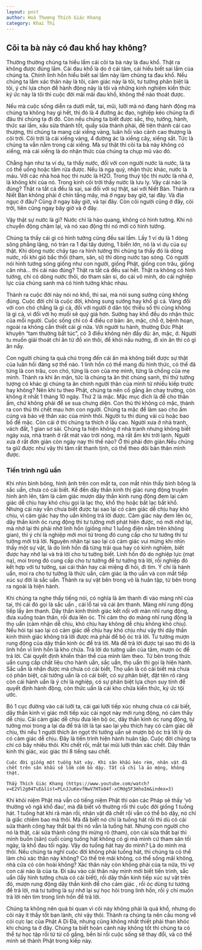 ```yaml
---
layout: post
author: Hoà Thượng Thích Giác Khang 
category: Khai Thị
---
```

## Cõi ta bà này có đau khổ hay không?

Thường thường chúng ta hiểu lầm cái cõi ta bà này là đau khổ. Thật ra không được đúng lắm. Cái đau khổ là do ở cái tâm, cái hiểu biết sai lầm của chúng ta. Chính linh hồn hiểu biết sai lầm này làm chúng ta đau khổ. Nếu chúng ta lầm xác thân này là tôi, cảm giác này là tôi, tư tưởng phân biệt là tôi, ý chí lựa chọn để hành động này là tôi và những kinh nghiệm kiến thức ký ức này là tôi thì cuộc đời mãi mãi đau khổ, không thể nào thoát được.

Nếu mà cuộc sống diễn ra dưới mắt, tai, mũi, lưỡi mà nó đang hành động mà chúng ta không hay gì hết, thì đó là 4 đường ác đạo, nghiệp kéo chúng ta đi đâu thì chúng ta đi đó. Còn nếu chúng ta biết được sắc, thọ, tưởng, hành, thức sai lầm, xấu sửa thành tốt, quấy sửa thành phải, đê tiện thành cái cao thượng, thì chúng ta mang cái xiềng vàng, luân hồi vào cảnh cao thượng là cõi trời. Cõi trời là cái xiềng vàng, 4 đường ác là xiềng cây, xiềng sắt. Tức là chúng ta vẫn nằm trong cái xiềng. Mà sự thật thì cõi ta bà này không có xiềng, mà cái xiềng là do nhận thức của chúng ta chụp mũ vào đó.

Chằng hạn như ta ví dụ, ta thấy nước, đối với con người nước là nước, là ta có thể uống hoặc tắm rửa được. Nếu là ngạ quỷ, nhận thức khác, nước là máu. Với các nhà hoá học thì nước là H2O. Trong thuỷ tộc thì nước là nhà ở, là không khí của nó. Trong kinh cõi trời thấy nước là lưu ly. Vậy cái nào là đúng? Thật ra tất cả đều là sai, sai đối với sự thật, sai với Niết Bàn. Thành ra Niết Bàn không phải ở chín tầng mây, mà ở ngay bay giờ, tại đây. Và địa ngục ở đâu? Cũng ở ngay bây giờ, và tại đây. Còn cõi người cũng ở đây, cõi trời, tiên cũng ngay bây giờ và ở đây.

Vậy thật sự nước là gì? Nước chỉ là hào quang, không có hình tướng. Khi nó chuyển động chậm lại, và nó xao động thì nó mới có hình tướng.

Chúng ta thấy cái gì có hình tướng cũng đều sai lầm. Lấy 1 ví dụ là 1 dòng sông phẳng lặng, nó tràn ra 1 đại tây dương, 1 biển lớn, nó là ví dụ của sự thật. Khi dòng nước chảy tạo ra hình tướng thì chúng ta thấy đó là dòng nước, rồi khi gió bắc thổi (tham, sân, si) thì dòng nước tạo sóng. Có người nói hình tướng sóng giống như con người, giống Phật, giống con trâu, giống căn nhà… thì cái nào đúng? Thật ra tất cả đều sai hết. Thật ra không có hình tướng, chỉ có dòng nước thôi, do tham sân si, do cái vô minh, do cái nghiệp lực của chúng sanh mà có hình tướng khác nhau.

Thành ra cuộc đời này nói nó khổ, thì sai, mà nói sung sướng cũng không đúng. Cuộc đời chỉ là cuộc đời, không sung sướng hay khổ gì cả. Vàng đối với con chó chẳng là gì cả, đối với người ở dân tộc thiểu số thì cũng không là gì cả, vì đối với họ muối sẽ quý giá hơn. Sướng hay khổ đều do nhận thức của mỗi người. Cuộc sống chỉ có 4 điều cơ bản: ăn, mặc, chỗ ở, bệnh hoạn, ngoài ra không cần thiết cái gì nữa. Với người tu hành, thường Đức Phật khuyên “tam thường bất túc”, có 3 điều không nên đầy đủ: ăn, mặc, ở. Người tu muốn giải thoát chỉ ăn từ đồ xin thôi, để khỏi nấu nướng, đi xin ăn thì có gì ăn nấy.

Con người chúng ta quá chú trọng đến cái ăn mà không biết được sự thật của luân hồi đáng sợ thế nào. 1 linh hồn có thể mang đủ hình thức, có thể đã từng là con trâu, con chó, từng là con của mẹ mình, từng là chồng của mẹ mình. Thành ra khi ăn mặn, tức là chúng ta ăn thịt chúng sanh, thì thử tưởng tượng có khác gì chúng ta ăn chính người thân của mình từ nhiều kiếp trước hay không? Nên khi tu theo Phật, chúng ta nên cố gắng ăn chay trường, còn không ít nhất 1 tháng 10 ngày. Thứ 2 là mặc. Mặc mục đích là để cho thân ấm, chứ không phải để se sua chưng diện. Con thú thì không có mặc, thành ra con thú thì chết mau hơn con người. Chúng ta mặc để làm sao cho ấm cúng và bảo vệ thân xác của mình thôi. Người tu thì dùng vải cũ hoặc bao bố để mặc. Còn cái ở thì chúng ta thích ở lầu cao. Người xưa ở nhà tranh, vách đất, 1 gian sơ sài. Chúng ta hiện không ở nhà tranh nhưng không biết ngày xưa, nhà tranh ở rất mát vào trời nóng, mà rất ấm khi trời lạnh. Người xưa ở rất đơn giản còn ngày nay thì thế nào? Ở thì phải đơn giản.Nếu chúng ta giữ được như vậy thì tâm rất thanh tịnh, có thể theo dõi bản thân mình được.

### Tiến trình ngũ uẩn

Khi nhìn bình bông, hình ảnh trên con mắt ta, con mắt nhìn thấy bình bông là sắc uẩn, chưa có cái biết. Kế đến dây thần kinh thị giác rung động truyền hình ảnh lên, tâm là cảm giác mượn dây thần kinh rung động đem lại cảm giác dễ chịu hay khó chịu gọi là lạc thọ, khổ thọ hoặc bất lạc bất khổ. Nhưng cái này vẫn chưa biết được tại sao lại có cảm giác dễ chịu hay khó chịu, vì cảm giác hay thọ uẩn không trả lời được. Cảm giác này đem lên óc, dây thần kinh óc rung động thì tư tưởng mới phát hiện được, nó mới nhớ lại, mà nhớ lại thì phải nhờ linh hồn (giống như 1 luồng điện nằm trên không gian), thì ý chí là nghiệp mới moi từ trong đó cung cấp cho tư tưởng thì tư tưởng mới trả lời. Nguyên nhân tại sao lại có cảm giác vui mừng khi nhìn thấy một sự vật, là do linh hồn đã từng trải qua hay có kinh nghiệm, biết được hay nhớ lại và trả lời cho tư tưởng biết. Linh hồn đó do nghiệp lực (mạt na), moi trong đó cung cấp cho tư tưởng để tư tưởng trả lời, rồi nghiệp đó kết hợp với tư tưởng, sai cái thân hay cái miệng đi hỏi, đi tìm. Ý chí là hành uẩn, moi ra cho tư tưởng là thức uẩn, cảm giác là thọ uẩn và con mắt tiếp xúc sự đời là sắc uẩn. Thành ra sự vật bên trong vô là huân tập, từ bên trong ra ngoài là hiện hành.

Khi chúng ta nghe thấy tiếng nói, có nghĩa là âm thanh đi vào màng nhĩ của tai, thì cái đó gọi là sắc uẩn , cái lỗ tai và cái âm thanh. Màng nhĩ rung động tiếp lấy âm thanh. Dây thần kinh thính giác kết nối với màn nhĩ rung động, đưa xuống toàn thân, rồi đưa lên óc. Thì cảm thọ do màng nhĩ rung động là thọ uẩn (cảm nhận dễ chịu, khó chịu hay không dễ chịu không khó chịu). Nếu hỏi tại sao lại có cảm giác dễ chịu hay khó chịu như vậy thì dây thần kinh thính giác không trả lời được mà phải để bộ óc trả lời. Tư tưởng mượn rung động của dây thần kinh óc để trả lời. Mà để trả lời được tại sao thì đó là linh hồn vì linh hồn là kho chứa. Trả lời do tưởng uẩn của tâm, mượn óc để trả lời. Cái quyết định khiến thân thể của mình làm theo. Từ bên trong thức uẩn cung cấp chất liệu cho hành uẩn, sắc uẩn, thọ uẩn thì gọi là hiện hành. Sắc uẩn là nhận được mà chưa có cái biết, Thọ uẩn là có cái biết mà chưa có phân biệt, cái tưởng uẩn là có cái biết, có sự phân biệt, đặt tên rõ ràng còn cái hành uẩn là ý chí là nghiệp, có sự phân biệt lựa chọn suy tính để quyết định hành động, còn thức uẩn là cái kho chứa kiến thức, ký ức tội ước.

Bỏ 1 cục đường vào cái lưỡi ta, cái gai lưỡi tiếp xúc nhưng chưa có cái biết, dây thần kinh vị giác mới tiếp xúc cái ngọt này mới rung động, nó cảm thấy dễ chịu. Cái cảm giác dễ chịu đưa lên bộ óc, dây thần kinh óc rung động, tư tưởng moi trong a lại da để trả lời là tại sao lại yêu thích hay có cảm giác dễ chịu, thì nếu 1 người thích ăn ngọt thì tưởng uẩn sẽ mượn bộ óc trả lời lý do có cảm giác dễ chịu. Đây là tiến trình hiện hành huân tập. Cuộc đời chúng ta chỉ có bấy nhiêu thôi. Khi chết rồi, mắt tai mũi lưỡi thân xác chết. Dây thần kinh thị giác, xúc giác thì 8 tiếng sau chết.

```
Cuộc đời giống một tuồng hát vậy. Khi sân khấu kéo rèm, nhân vật đã chết trên sân khấu sẽ lồm cồm bò dậy. Tất cả chỉ là ảo mộng, không thật.

Thầy Thích Giác Khang (https://www.youtube.com/watch?v=E2Vl2g04TuE&list=PLnJJuKevfNwV7HTo84f-xCMdg5F3mhoIm&index=3)
```

Khi khỏi niệm Phật mà vẫn có tiếng niệm Phật thì oán các Pháp sẽ thấy ‘vô thường vô ngã khổ đau’, mà đã biết vô thường rồi thì cuộc đời giống 1 tuồng hát. 1 tuồng hát khi rã màn rồi, nhân vật đã chết rồi vẫn có thể bò dậy, nó chỉ là giấc chiêm bao mà thôi. Mà đã biết nó chỉ là tuồng hát rồi thì dù có cải sửa thành công hay thất bại thì nó vẫn là tuồng hát. Nhưng con người cho nó là thật, cải sửa thành công thì mừng rõ (tham), còn cải sửa thất bại thì mình buồn (sân) cuối cùng tuồng hát không có gì mà mình cứ tham sân tối ngày, là khổ đau tối ngày. Vậy do tuồng hát hay do mình? Là do mình mà thôi. Nếu chúng ta nghĩ cuộc đời không phải tuồng hát, thì chúng ta có thể làm chủ xác thân này không? Có thể trẻ mãi không, có thể sống mãi không, nhà cửa có còn hoài không? Xác thân này còn không phải của ta nữa, thì vợ con cái nào là của ta. Đi sâu vào cái thân này mình mới biết tiến trình, sắc uẩn (lấy hình tướng chưa có cái biết), rồi dây thần kinh tiếp xúc sự vật trên đó, mượn rung động dây thần kinh để cho cảm giác , rồi óc dùng tư tương để trả lời, mà tư tưởng là sự nhớ lại sự học hỏi trong linh hồn, rồi ý chí muốn trả lời nên tìm trong linh hồn để trả lời.

Chúng ta không nên quá bi quan vì cõi này không phải là quá khổ, nhưng do cõi này ít thầy tốt bạn lành, chỉ vậy thôi. Thành ra chúng ta nên cầu mong về cõi cực lạc của Phật A Di Đà, nhưng cũng không nhất thiết phải than khóc khi chúng ta ở đây. Chúng ta biết hoàn cảnh này không tốt thì chúng ta có thể tự học tập rồi từ từ cố gắng, bền bỉ rồi cuộc sống sẽ thay đổi, và có thể mình sẽ thành Phật trong kiếp này.

